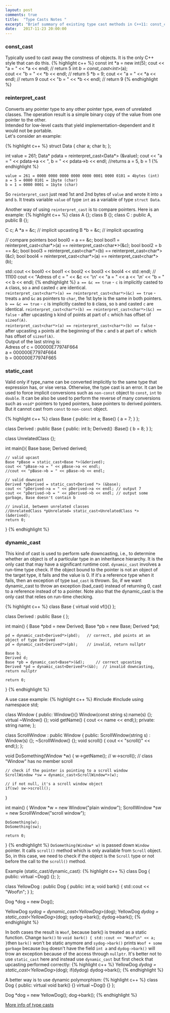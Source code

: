 ```yaml
---
layout: post
comments: true
title:  "Type Casts Notes "
excerpt: "Brief summary of existing type cast methods in C++11: const_cast, static_cast, dynamic_cast and reinterpret_cast."
date:   2017-11-23 20:00:00
---
```


### const_cast
Typically used to cast away the constness of objects. It is the only C++ style that can do this.
{% highlight c++ %}
const int *a = new int(5);
cout << "a = " << *a << endl;   // return 5
int *b = const_cast<int*>(a);   
cout << "b = " << *b << endl;   // return 5
*b = 9;
cout << "a = " << *a << endl;   // return 9
cout << "b = " << *b << endl;   // return 9
{% endhighlight %}

### reinterpret_cast
Converts any pointer type to any other pointer type, even of unrelated classes. The operation result is a simple binary copy of the value from one pointer to the other.  
Intended for low-level casts that yield implementation-dependent and it would not be portable.  
Let's consider an example:

{% highlight c++ %}
struct Data {
    char a;
    char b;
};

int value = 261;
Data* pdata = reinterpret_cast<Data*> (&value);
cout << "a = " << pdata->a << ", b = " << pdata->b << endl;   //returns a = 5, b = 1
{% endhighlight %}
```
value = 261 = 0000 0000 0000 0000 0000 0001 0000 0101 = 4bytes (int)
a = 5 = 0000 0101 = 1byte (char)
b = 1 = 0000 0001 = 1byte (char)
```
So `reinterpret_cast` just read 1st and 2nd bytes of `value` and wrote it into `a` and `b`. It treats variable `value` of type `int` as a variable of type `struct Data`.

Another way of using `reinterpret_cast` is to compare pointers.
Here is an example:
{% highlight c++ %}
class A {};
class B {};
class C : public A, public B {};

C c;
A *a = &c; // implicit upcasting
B *b = &c; // implicit upcasting

// compare pointers
bool bool0 = a == &c;
bool bool1 = reinterpret_cast<char*>(a) == reinterpret_cast<char*>(&c);
bool bool2 = b == &c;
bool bool3 = reinterpret_cast<char*>(b) == reinterpret_cast<char*>(&c);
bool bool4 = reinterpret_cast<char*>(a) == reinterpret_cast<char*>(b);

std::cout << bool0 << bool1 << bool2 << bool3 << bool4 << std::endl; // 11100
cout << "Adress of c = " << &c << '\n' << "a = " << a << '\n' << "b = " << b << endl;
{% endhighlight %}
`a == &c == true` - `c` is implicitly casted to `A` class, so `a` and casted `c` are identical.  
`reinterpret_cast<char*>(a) == reinterpret_cast<char*>(&c) == true` - treats `a` and `&c` as pointers to `char`, the 1st byte is the same in both pointers.  
`b == &c == true` - `c` is implicitly casted to `B` class, so `b` and casted `c` are identical. 
`reinterpret_cast<char*>(b) == reinterpret_cast<char*>(&c) == false` - after upcasting `b` kind of points at part of `c` which has offset of `sizeof(A)`.  
`reinterpret_cast<char*>(a) == reinterpret_cast<char*>(b) == false` - after upcasting `a` points at the beginning of the `c` and `b` at part of `c` which has offset of `sizeof(A)`.  
Output of the last string is:  
Adress of c = 000000E77974F664  
a = 000000E77974F664  
b = 000000E77974F665  

### static_cast
Valid only if type_name can be converted implicitly to the same type that expression has, or vise versa. Otherwise, the type cast is an error. It can be used to force implicit conversions such as `non-const` object to `const`, `int` to `double`. It can be also be used to perform the reverse of many conversions such as `void*` pointers to typed pointers, base pointers to derived pointers. But it cannot cast from `const` to `non-const` object.

{% highlight c++ %}
class Base { 
public: 
	int a;
	Base() { a = 7; }
};

class Derived : public Base {
public:
	int b;
	Derived() :Base() { b = 8; }
};

class UnrelatedClass {};

int main(){
    Base base;
    Derived derived;

    // valid upcast
    Base *pBase = static_cast<Base *>(&derived);
    cout << "pBase->a = " << pBase->a << endl;
    //cout << "pBase->b = " << pBase->b << endl;

    // valid downcast
    Derived *pDerived = static_cast<Derived *> (&base);
    cout << "pDerived->a = " << pDerived->a << endl; // output 7
    cout << "pDerived->b = " << pDerived->b << endl; // output some garbage, Base doesn't contain b

    // invalid, between unrelated classes
    //UnrelatedClass *pUnrelated= static_cast<UnrelatedClass *> (&derived);
    return 0;
}
{% endhighlight %}
### dynamic_cast
This kind of cast is used to perform safe downcasting, i.e., to determine whether an object is of a particular type in an inheritance hierarchy. It is the only cast that may have a significant runtime cost.
`dynamic_cast` involves a run-time type check. If the object bound to the pointer is not an object of the target type, it fails and the value is 0. If it's a reference type when it fails, then an exception of type `bad_cast` is thrown. So, if we want dynamic_cast to throw an exception (bad_cast) instead of returning 0, cast to a reference instead of to a pointer. Note also that the dynamic_cast is the only cast that relies on run-time checking.

{% highlight c++ %}
class Base { 
    virtual void vf(){}
};

class Derived : public Base { };

int main() 
{
    Base *pbd = new Derived;
    Base *pb = new Base;
    Derived *pd;

    pd = dynamic_cast<Derived*>(pbd);	// correct, pbd points at an object of type Derived
    pd = dynamic_cast<Derived*>(pb);	// invalid, return nullptr
    
    Base b;
    Derived d;
    Base *pb = dynamic_cast<Base*>(&d);		// correct upcasting
    Derived *pd = dynamic_cast<Derived*>(&b);  // invalid downcasting, return nullptr

    return 0;
}
{% endhighlight %}

A use case example:
{% highlight c++ %}
#include <iostream>
#include <string>
using namespace std;

class Window
{
public:
	Window(){}
	Window(const string s):name(s) {};
	virtual ~Window() {};
	void getName() { cout << name << endl;};
private:
	string name;
};

class ScrollWindow : public Window
{
public:
	ScrollWindow(string s) : Window(s) {};
	~ScrollWindow() {};
	void scroll() { cout << "scroll()" << endl;};
};

void DoSomething(Window *w)
{
	w->getName();
	// w->scroll();  // class "Window" has no member scroll

	// check if the pointer is pointing to a scroll window
	ScrollWindow *sw = dynamic_cast<ScrollWindow*>(w);

	// if not null, it's a scroll window object
	if(sw) sw->scroll();
}

int main()
{
	Window *w = new Window("plain window");
	ScrollWindow *sw = new ScrollWindow("scroll window");

	DoSomething(w);
	DoSomething(sw);

	return 0;
}
{% endhighlight %}
`DoSomething(Window* w)` is passed down `Window` pointer. It calls `scroll()` method which is only available from `Scroll` object. So, in this case, we need to check if the object is the `Scroll` type or not before the call to the `scroll()` method.

Example (static_cast/dynamic_cast):
{% highlight c++ %}
class Dog {
public:
    virtual ~Dog() {};
};

class YellowDog : public Dog {
public:
    int a;
    void bark() { std::cout << "Woof\n"; }
};

Dog *dog = new Dog();

YellowDog *sydog = dynamic_cast<YellowDog*>(dog);
YellowDog *dydog = static_cast<YellowDog*>(dog);
sydog->bark();
dydog->bark();
{% endhighlight %}

In both cases the result is `Woof`, because bark() is treated as a static function.
Change `bark()` to `void bark() { std::cout << "Woof\n" << a; }`then `bark()` won't be static anymore and `sydog->bark()` prints `Woof + some garbage` because `Dog` doesn't have the field `int a` and `dydog->bark()` will trow an exception because of the access through `nullptr`.
It's better not to use `static_cast` here and instead use `dynamic_cast` but first check that upcasting performed correctly:
{% highlight c++ %}
YellowDog *dydog = static_cast<YellowDog*>(dog);
if(dydog)
    dydog->bark();
{% endhighlight %}

A better way is to use dynamic polymorphism:
{% highlight c++ %}
class Dog {
public:
    virtual void bark() {}
    virtual ~Dog() {}
};

Dog *dog = new YellowDog();
dog->bark();
{% endhighlight %}

[More info of type casts](http://www.bogotobogo.com/cplusplus/typecast.php)
